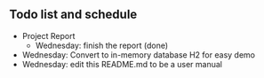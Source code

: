 ## Todo list and schedule
- Project Report
  - Wednesday: finish the report (done)
- Wednesday: Convert to in-memory database H2 for easy demo
- Wednesday: edit this README.md to be a user manual

